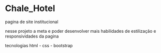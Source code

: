 # Chale_Hotel
pagina de site institucional 

nesse projeto a meta e poder desenvolver mais  habilidades de estilização  e
responsividades da pagina

tecnologias
html - css - bootstrap
